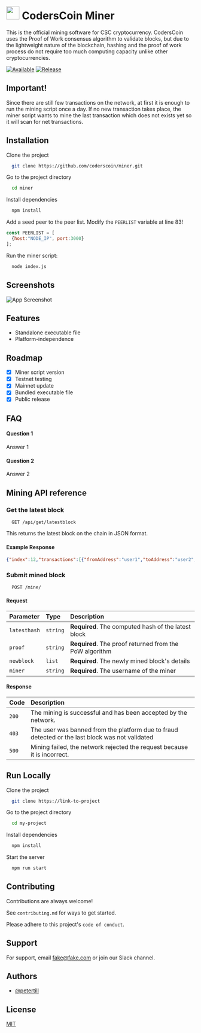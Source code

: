 # <img src="https://coderscoin.github.io/assets/brand/icon.png" data-canonical-src="https://coderscoin.github.io/assets/brand/icon.png" width="35" height="35" /> CodersCoin Miner
This is the official mining software for CSC cryptocurrency. CodersCoin uses the Proof of Work consensus algorithm to validate blocks, but due to the lightweight nature of the blockchain, hashing and the proof of work process do not require too much computing capacity unlike other cryptocurrencies. 

[![Available](https://img.shields.io/badge/Available-Mainnet-green)](https://choosealicense.com/licenses/mit/)
[![Release](https://img.shields.io/badge/Release-Executable-green)](https://opensource.org/licenses/)
## Important!
Since there are still few transactions on the network, at first it is enough to run the mining script once a day. If no new transaction takes place, the miner script wants to mine the last transaction which does not exists yet so it will scan for net transactions.

## Installation

Clone the project

```bash
  git clone https://github.com/coderscoin/miner.git
```

Go to the project directory

```bash
  cd miner
```

Install dependencies

```bash
  npm install
```

Add a seed peer to the peer list. Modify the `PEERLIST` variable at line 83!

```javascript
const PEERLIST = [
  {host:"NODE_IP", port:3000}
];
```

Run the miner script:

```bash
  node index.js
```
## Screenshots

![App Screenshot](https://via.placeholder.com/468x300?text=App+Screenshot+Here)
## Features

- Standalone executable file
- Platform-independence
## Roadmap

- [x] Miner script version
- [x] Testnet testing
- [x] Mainnet update
- [x] Bundled executable file
- [x] Public release
## FAQ

#### Question 1

Answer 1

#### Question 2

Answer 2
## Mining API reference

### Get the latest block

```https
  GET /api/get/latestblock
```
This returns the latest block on the chain in JSON format.
#### Example Response
```json
{"index":12,"transactions":[{"fromAddress":"user1","toAddress":"user2","amount":10}],"timestamp":1688201520,"previousHash":"00329e3f7babcfc4dece5d7e2052b7eadf901b208e305d31f971145a85a5fe2c","nonce":270}
```
### Submit mined block

```https
  POST /mine/
```
#### Request
| Parameter | Type     | Description                       |
| :-------- | :------- | :-------------------------------- |
| `latesthash` | `string` | **Required**. The computed hash of the latest block |
| `proof` | `string` | **Required**. The proof returned from the PoW algorithm |
| `newblock` | `list` | **Required**. The newly mined block's details |
| `miner` | `string` | **Required**. The username of the miner |

#### Response
| Code | Description                       |
| :-------- | :-------------------------------- |
| `200` | The mining is successful and has been accepted by the network. |
| `403` | The user was banned from the platform due to fraud detected or the last block was not validated |
| `500` | Mining failed, the network rejected the request because it is incorrect. |

## Run Locally

Clone the project

```bash
  git clone https://link-to-project
```

Go to the project directory

```bash
  cd my-project
```

Install dependencies

```bash
  npm install
```

Start the server

```bash
  npm run start
```
## Contributing

Contributions are always welcome!

See `contributing.md` for ways to get started.

Please adhere to this project's `code of conduct`.
## Support

For support, email fake@fake.com or join our Slack channel.
## Authors

- [@petertill](https://www.github.com/petertill)

## License

[MIT](https://choosealicense.com/licenses/mit/)
